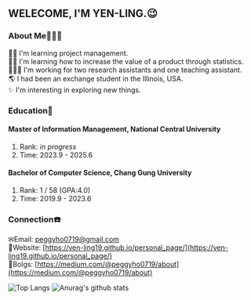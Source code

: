 ## WELECOME, I'M YEN-LING.😉


### About Me👩🏻‍💼

💪🏻 I'm learning project management. <br/>
💪🏻 I'm learning how to increase the value of a product through statistics. <br/>
👩🏻‍💻 I'm working for two research assistants and one teaching assistant. <br/>
🌎 I had been an exchange student in the Illinois, USA. <br/>
✨ I'm interesting in exploring new things.


### Education📖

#### Master of Information Management, National Central University
1. Rank: *in progress*
2. Time: 2023.9 - 2025.6

#### Bachelor of Computer Science, Chang Gung University
1. Rank: 1 / 58 (GPA:4.0)
2. Time: 2019.9 - 2023.6


### Connection☎️
✉Email: [peggyho0719@gmail.com](peggyho0719@gmail.com) <br/>
🏡Website: [https://yen-ling19.github.io/personal_page/](https://yen-ling19.github.io/personal_page/) <br/>
🎨️Bolgs: [https://medium.com/@peggyho0719/about](https://medium.com/@peggyho0719/about)


![Top Langs](https://github-readme-stats.vercel.app/api/top-langs/?username=Yen-Ling19&layout=compact&theme=tokyonight)
![Anurag's github stats](https://github-readme-stats.vercel.app/api?username=Yen-Ling19&theme=tokyonight)